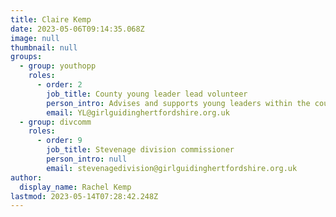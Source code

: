 ```yaml
---
title: Claire Kemp
date: 2023-05-06T09:14:35.068Z
image: null
thumbnail: null
groups:
  - group: youthopp
    roles:
      - order: 2
        job_title: County young leader lead volunteer
        person_intro: Advises and supports young leaders within the county
        email: YL@girlguidinghertfordshire.org.uk
  - group: divcomm
    roles:
      - order: 9
        job_title: Stevenage division commissioner
        person_intro: null
        email: stevenagedivision@girlguidinghertfordshire.org.uk
author:
  display_name: Rachel Kemp
lastmod: 2023-05-14T07:28:42.248Z
---
```


